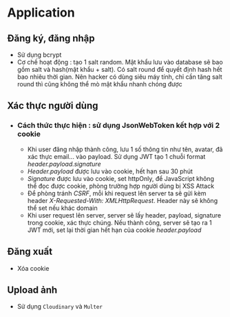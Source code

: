# Application

## Đăng ký, đăng nhập
- Sử dụng bcrypt
- Cơ chế hoạt động : tạo 1 salt random. Mật khẩu lưu vào database sẽ bao gồm salt và hash(mật khẩu + salt). Có salt round để quyết định hash hết bao nhiêu thời gian. Nên hacker có dùng siêu máy tính, chỉ cần tăng salt round thì cũng không thể mò mật khẩu nhanh chóng được

## Xác thực người dùng
- ### Cách thức thực hiện : sử dụng JsonWebToken kết hợp với 2 cookie
    - Khi user đăng nhập thành công, lưu 1 số thông tin như tên, avatar, đã xác thực email... vào payload. Sử dụng JWT tạo 1 chuỗi format *header.payload.signature*
    - *Header.payload* được lưu vào cookie, hết hạn sau 30 phút 
    - *Signature* được lưu vào cookie, set httpOnly, để JavaScript không thể đọc được cookie, phòng trường hợp người dùng bị XSS Attack
    - Để phòng tránh *CSRF*, mỗi khi request lên server ta sẽ gửi kèm header *X-Requested-With: XMLHttpRequest*. Header này sẽ không thể set nếu khác domain
    - Khi user request lên server, server sẽ lấy header, payload, signature trong cookie, xác thực chúng. Nếu thành công, server sẽ tạo ra 1 JWT mới, set lại thời gian hết hạn của cookie *header.payload*

## Đăng xuất
- Xóa cookie

## Upload ảnh
- Sử dụng ```Cloudinary``` và ```Multer```







